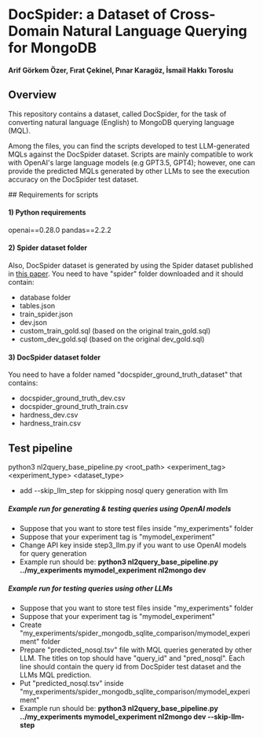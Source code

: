 # DocSpider: a Dataset of Cross-Domain Natural Language Querying for MongoDB

#### Arif Görkem Özer, Fırat Çekinel, Pınar Karagöz, İsmail Hakkı Toroslu

## Overview

This repository contains a dataset, called DocSpider, for the task of converting natural language (English) to MongoDB querying language (MQL).

Among the files, you can find the scripts developed to test LLM-generated MQLs against the DocSpider dataset. Scripts are mainly compatible to work with OpenAI's large language models (e.g GPT3.5, GPT4); however, one can provide the predicted MQLs generated by other LLMs to see the execution accuracy on the DocSpider test dataset.

## Requirements for scripts

#### 1) Python requirements

openai\==0.28.0
pandas\==2.2.2

#### 2) Spider dataset folder

Also, DocSpider dataset is generated by using the Spider dataset published in [this paper](https://arxiv.org/pdf/1809.08887). You need to have "spider" folder downloaded and it should contain:

- database folder
- tables.json
- train_spider.json
- dev.json
- custom_train_gold.sql (based on the original train_gold.sql)
- custom_dev_gold.sql (based on the original dev_gold.sql)

#### 3) DocSpider dataset folder

You need to have a folder named "docspider_ground_truth_dataset" that contains:

- docspider_ground_truth_dev.csv
- docspider_ground_truth_train.csv
- hardness_dev.csv
- hardness_train.csv

## Test pipeline

python3 nl2query_base_pipeline.py <root_path> <experiment_tag> <experiment_type> <dataset_type>

- add --skip_llm_step for skipping nosql query generation with llm

##### Example run for generating & testing queries using OpenAI models

- Suppose that you want to store test files inside "my_experiments" folder
- Suppose that your experiment tag is "mymodel_experiment"
- Change API key inside step3_llm.py if you want to use OpenAI models for query generation
- Example run should be: 
**python3 nl2query_base_pipeline.py ../my_experiments mymodel_experiment nl2mongo dev**

##### Example run for testing queries using other LLMs

- Suppose that you want to store test files inside "my_experiments" folder
- Suppose that your experiment tag is "mymodel_experiment"
- Create "my_experiments/spider_mongodb_sqlite_comparison/mymodel_experiment" folder
- Prepare "predicted_nosql.tsv" file with MQL queries generated by other LLM. The titles on top should have "query_id" and "pred_nosql". Each line should contain the query id from DocSpider test dataset and the LLMs MQL prediction.
- Put "predicted_nosql.tsv" inside "my_experiments/spider_mongodb_sqlite_comparison/mymodel_experiment"
- Example run should be: 
**python3 nl2query_base_pipeline.py ../my_experiments mymodel_experiment nl2mongo dev --skip-llm-step**